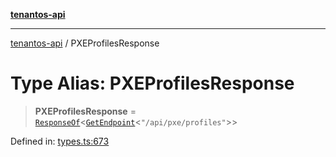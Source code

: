 [**tenantos-api**](../README.md)

***

[tenantos-api](../globals.md) / PXEProfilesResponse

# Type Alias: PXEProfilesResponse

> **PXEProfilesResponse** = [`ResponseOf`](ResponseOf.md)\<[`GetEndpoint`](GetEndpoint.md)\<`"/api/pxe/profiles"`\>\>

Defined in: [types.ts:673](https://github.com/shadmanZero/tenantos-api/blob/50bbdae310005a0ca12345f143ddaf8ea2b8ce90/src/types.ts#L673)
